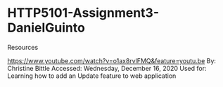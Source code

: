 # HTTP5101-Assignment3-DanielGuinto


Resources 

https://www.youtube.com/watch?v=o1ax8rvlFMQ&feature=youtu.be
By: Christine Bittle 
Accessed: Wednesday, December 16, 2020 
Used for: Learning how to add an Update feature to web application

